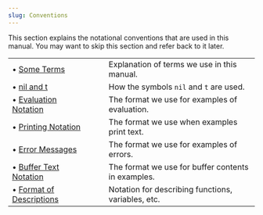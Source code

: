 ```yaml
---
slug: Conventions
---
```


This section explains the notational conventions that are used in this manual. You may want to skip this section and refer back to it later.

|                                                                |    |                                                    |
| :------------------------------------------------------------- | -- | :------------------------------------------------- |
| • [Some Terms](/docs/elisp/Some-Terms)                         |    | Explanation of terms we use in this manual.        |
| • [nil and t](/docs/elisp/nil-and-t)                           |    | How the symbols `nil` and `t` are used.            |
| • [Evaluation Notation](/docs/elisp/Evaluation-Notation)       |    | The format we use for examples of evaluation.      |
| • [Printing Notation](/docs/elisp/Printing-Notation)           |    | The format we use when examples print text.        |
| • [Error Messages](/docs/elisp/Error-Messages)                 |    | The format we use for examples of errors.          |
| • [Buffer Text Notation](/docs/elisp/Buffer-Text-Notation)     |    | The format we use for buffer contents in examples. |
| • [Format of Descriptions](/docs/elisp/Format-of-Descriptions) |    | Notation for describing functions, variables, etc. |
